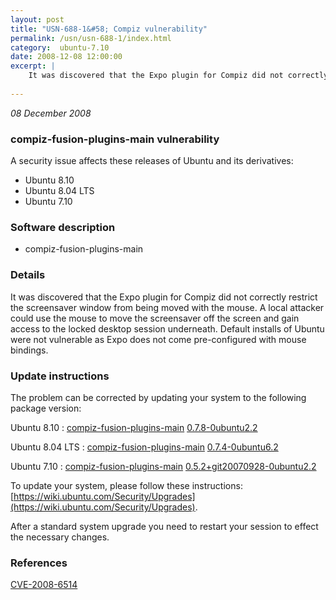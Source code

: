```yaml
---
layout: post
title: "USN-688-1&#58; Compiz vulnerability"
permalink: /usn/usn-688-1/index.html
category:  ubuntu-7.10
date: 2008-12-08 12:00:00
excerpt: |
    It was discovered that the Expo plugin for Compiz did not correctly restrict the screensaver window from being moved with the mouse.  A local attacker could use the mouse to move the screensaver off the screen and gain access to the locked desktop session underneath. Default installs of Ubuntu were not vulnerable as Expo does not come pre-configured with mouse bindings. 
    
--- 
```

 
 

*08 December 2008*

### compiz-fusion-plugins-main vulnerability

A security issue affects these releases of Ubuntu and its derivatives:

* Ubuntu 8.10
* Ubuntu 8.04 LTS
* Ubuntu 7.10

### Software description

* compiz-fusion-plugins-main 

### Details

It was discovered that the Expo plugin for Compiz did not correctly restrict the screensaver window from being moved with the mouse. A local attacker could use the mouse to move the screensaver off the screen and gain access to the locked desktop session underneath. Default installs of Ubuntu were not vulnerable as Expo does not come pre-configured with mouse bindings. 

### Update instructions

The problem can be corrected by updating your system to the following package version:

Ubuntu 8.10
 : [compiz-fusion-plugins-main](https://launchpad.net/ubuntu/+source/compiz-fusion-plugins-main) <span> [0.7.8-0ubuntu2.2](https://launchpad.net/ubuntu/+source/compiz-fusion-plugins-main/0.7.8-0ubuntu2.2) </span> 

Ubuntu 8.04 LTS
 : [compiz-fusion-plugins-main](https://launchpad.net/ubuntu/+source/compiz-fusion-plugins-main) <span> [0.7.4-0ubuntu6.2](https://launchpad.net/ubuntu/+source/compiz-fusion-plugins-main/0.7.4-0ubuntu6.2) </span> 

Ubuntu 7.10
 : [compiz-fusion-plugins-main](https://launchpad.net/ubuntu/+source/compiz-fusion-plugins-main) <span> [0.5.2+git20070928-0ubuntu2.2](https://launchpad.net/ubuntu/+source/compiz-fusion-plugins-main/0.5.2+git20070928-0ubuntu2.2) </span> 

To update your system, please follow these instructions: [https://wiki.ubuntu.com/Security/Upgrades](https://wiki.ubuntu.com/Security/Upgrades).

After a standard system upgrade you need to restart your session to effect the necessary changes. 

### References

 
 [CVE-2008-6514](http://people.ubuntu.com/~ubuntu-security/cve/CVE-2008-6514)
 

